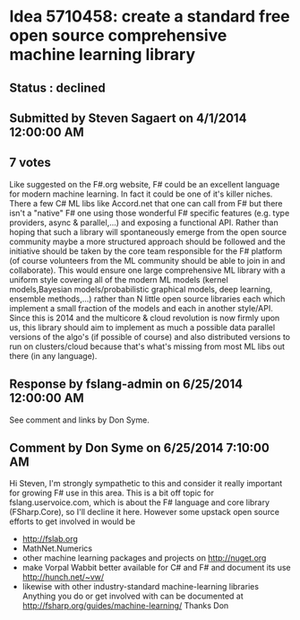 # Idea 5710458: create a standard free open source comprehensive machine learning library #

## Status : declined

## Submitted by Steven Sagaert on 4/1/2014 12:00:00 AM

## 7 votes

Like suggested on the F#.org website, F# could be an excellent language for modern machine learning. In fact it could be one of it's killer niches. There a few C# ML libs like Accord.net that one can call from F# but there isn't a "native" F# one using those wonderful F# specific features (e.g. type providers, async & parallel,...) and exposing a functional API.
Rather than hoping that such a library will spontaneously emerge from the open source community maybe a more structured approach should be followed and the initiative should be taken by the core team responsible for the F# platform (of course volunteers from the ML community should be able to join in and collaborate). This would ensure one large comprehensive ML library with a uniform style covering all of the modern ML models (kernel models,Bayesian models/probabilistic graphical models, deep learning, ensemble methods,...) rather than N little open source libraries each which implement a small fraction of the models and each in another style/API.
Since this is 2014 and the multicore & cloud revolution is now firmly upon us, this library should aim to implement as much a possible data parallel versions of the algo's (if possible of course) and also distributed versions to run on clusters/cloud because that's what's missing from most ML libs out there (in any language).

## Response by fslang-admin on 6/25/2014 12:00:00 AM

See comment and links by Don Syme.


## Comment by Don Syme on 6/25/2014 7:10:00 AM

Hi Steven,
I'm strongly sympathetic to this and consider it really important for growing F# use in this area.
This is a bit off topic for fslang.uservoice.com, which is about the F# language and core library (FSharp.Core), so I'll decline it here. However some upstack open source efforts to get involved in would be
- http://fslab.org
- MathNet.Numerics
- other machine learning packages and projects on http://nuget.org
- make Vorpal Wabbit better available for C# and F# and document its use http://hunch.net/~vw/
- likewise with other industry-standard machine-learning libraries
Anything you do or get involved with can be documented at http://fsharp.org/guides/machine-learning/
Thanks
Don
